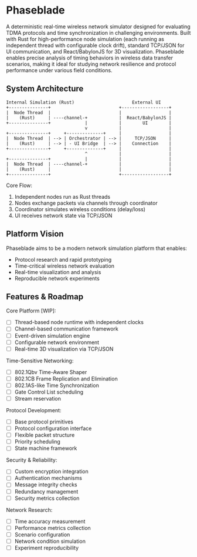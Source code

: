 # Phaseblade

A deterministic real-time wireless network simulator designed for evaluating TDMA protocols and time synchronization in challenging environments. Built with Rust for high-performance node simulation (each running as independent thread with configurable clock drift), standard TCP/JSON for UI communication, and React/BabylonJS for 3D visualization. Phaseblade enables precise analysis of timing behaviors in wireless data transfer scenarios, making it ideal for studying network resilience and protocol performance under various field conditions.

## System Architecture

```
Internal Simulation (Rust)                      External UI
+---------------+                          +------------------+
|  Node Thread  |                          |                  |
|    (Rust)     | ----channel-+            |  React/BabylonJS |
+---------------+             |            |        UI        |
                              v            |                  |
+---------------+     +--------------+     |                  |
|  Node Thread  | --> | Orchestrator | --> |     TCP/JSON     |
|    (Rust)     | --> | - UI Bridge  | --> |    Connection    |
+---------------+     +--------------+     |                  |
                              ^            |                  |
+---------------+             |            |                  |
|  Node Thread  | ----channel-+            |                  |
|    (Rust)     |                          |                  |
+---------------+                          +------------------+

```

Core Flow:

1. Independent nodes run as Rust threads
2. Nodes exchange packets via channels through coordinator
3. Coordinator simulates wireless conditions (delay/loss)
4. UI receives network state via TCP/JSON

## Platform Vision

Phaseblade aims to be a modern network simulation platform that enables:

- Protocol research and rapid prototyping
- Time-critical wireless network evaluation
- Real-time visualization and analysis
- Reproducible network experiments

## Features & Roadmap

Core Platform [WIP]:

- [ ] Thread-based node runtime with independent clocks
- [ ] Channel-based communication framework
- [ ] Event-driven simulation engine
- [ ] Configurable network environment
- [ ] Real-time 3D visualization via TCP/JSON

Time-Sensitive Networking:

- [ ] 802.1Qbv Time-Aware Shaper
- [ ] 802.1CB Frame Replication and Elimination
- [ ] 802.1AS-like Time Synchronization
- [ ] Gate Control List scheduling
- [ ] Stream reservation

Protocol Development:

- [ ] Base protocol primitives
- [ ] Protocol configuration interface
- [ ] Flexible packet structure
- [ ] Priority scheduling
- [ ] State machine framework

Security & Reliability:

- [ ] Custom encryption integration
- [ ] Authentication mechanisms
- [ ] Message integrity checks
- [ ] Redundancy management
- [ ] Security metrics collection

Network Research:

- [ ] Time accuracy measurement
- [ ] Performance metrics collection
- [ ] Scenario configuration
- [ ] Network condition simulation
- [ ] Experiment reproducibility

```

```
